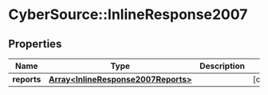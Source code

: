 # CyberSource::InlineResponse2007

## Properties
Name | Type | Description | Notes
------------ | ------------- | ------------- | -------------
**reports** | [**Array&lt;InlineResponse2007Reports&gt;**](InlineResponse2007Reports.md) |  | [optional] 


